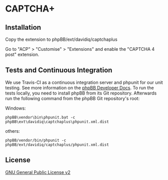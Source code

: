 # CAPTCHA+

## Installation

Copy the extension to phpBB/ext/davidiq/captchaplus

Go to "ACP" > "Customise" > "Extensions" and enable the "CAPTCHA 4 post" extension.

## Tests and Continuous Integration

We use Travis-CI as a continuous integration server and phpunit for our unit testing. See more information on the [phpBB Developer Docs](https://area51.phpbb.com/docs/dev/master/testing/index.html).
To run the tests locally, you need to install phpBB from its Git repository. Afterwards run the following command from the phpBB Git repository's root:

Windows:

    phpBB\vendor\bin\phpunit.bat -c phpBB\ext\davidiq\captchaplus\phpunit.xml.dist

others:

    phpBB/vendor/bin/phpunit -c phpBB/ext/davidiq/captchaplus/phpunit.xml.dist

## License

[GNU General Public License v2](license.txt)
